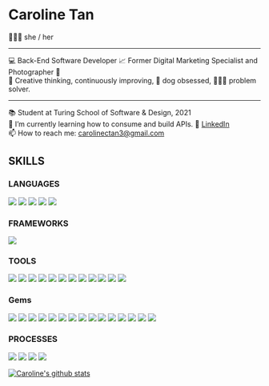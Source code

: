 <!--
**carolinectan/carolinectan** is a ✨ _special_ ✨ repository because its `README.md` (this file) appears on your GitHub profile.

Here are some ideas to get you started:

- 🔭 I’m currently working on ...
- 🌱 I’m currently learning ...
- 👯 I’m looking to collaborate on ...
- 🤔 I’m looking for help with ...
- 💬 Ask me about ...
- 📫 How to reach me: ...
- 😄 Pronouns: ...
- ⚡ Fun fact: ...
-->
# Caroline Tan
🙋🏻‍♀️  she / her <br>


*** *** ***
💻  Back-End Software Developer 📈 Former Digital Marketing Specialist and Photographer 📸 <br>
🧠  Creative thinking, continuously improving, 🐶  dog obsessed, 👩🏻‍💻  problem solver.<br>
*** *** ***
📚  Student at Turing School of Software & Design, 2021<br/>
🌱  I’m currently learning how to consume and build APIs.
🔎  [LinkedIn](https://www.linkedin.com/in/carolinectan/)</br>
📫  How to reach me: carolinectan3@gmail.com</br>


## SKILLS
### LANGUAGES
<p>
  <img src="https://img.shields.io/badge/ruby%20-201E84.svg?&style=for-the-badge&logo=ruby&logoColor=white" />
  <img src="https://img.shields.io/badge/html5%20-2A42D0.svg?&style=for-the-badge&logo=html5&logoColor=white" />
  <img src="https://img.shields.io/badge/css3%20-B8189A.svg?&style=for-the-badge&logo=css3&logoColor=white" />
  <img src="https://img.shields.io/badge/SQL%20-7119C2.svg?style=for-the-badge&logo=SQL&logoColor=white" />
  <img src="https://img.shields.io/badge/ActiveRecord%20-201E84.svg?&style=for-the-badge&logo=ActiveRecord&logoColor=white" />

</p>

### FRAMEWORKS
<p>
  <img src="https://img.shields.io/badge/Ruby%20on%20Rails-201E84.svg?&style=for-the-badge&logo=rubyonrails&logoColor=white" />
</p>

### TOOLS 
<p>
  <img src="https://img.shields.io/badge/Atom-201E84.svg?&style=for-the-badge&logo=atom&logoColor=white" />
  <img src="https://img.shields.io/badge/rspec%20-2A42D0.svg?&style=for-the-badge&logo=rspec&logoColor=white" />
  <img src="https://img.shields.io/badge/heroku%20-B8189A.svg?&style=for-the-badge&logo=heroku&logoColor=white" />
  <img src="https://img.shields.io/badge/CI%20-7119C2.svg?&style=for-the-badge&logo=CI&logoColor=white" />
  <img src="https://img.shields.io/badge/Postgres%20-201E84.svg?&style=for-the-badge&logo=Postgres&logoColor=white" />
  <img src="https://img.shields.io/badge/Postico%20-2A42D0.svg?&style=for-the-badge&logo=Postico&logoColor=white" />
  <img src="https://img.shields.io/badge/Git%20-B8189A.svg?&style=for-the-badge&logo=Git&logoColor=white" />
  <img src="https://img.shields.io/badge/GitHub-7119C2.svg?&style=for-the-badge&logo=github&logoColor=white" />
  <img src="https://img.shields.io/badge/hound-201E84.svg?&style=for-the-badge&logo=hound&logoColor=white" />
  <img src="https://img.shields.io/badge/Postman-2A42D0.svg?&style=for-the-badge&logo=postman&logoColor=white" />
  <img src="https://img.shields.io/badge/Slack-B8189A.svg?&style=for-the-badge&logo=slack&logoColor=white" />
  <img src="https://img.shields.io/badge/travis--ci-7119C2.svg?&style=for-the-badge&logo=travis&logoColor=white" />
                                                                                                              
</p>

### Gems
<p>
  <img src="https://img.shields.io/badge/bootstrap-201E84.svg?&style=for-the-badge&logo=bootstrap&logoColor=white" />
  <img src="https://img.shields.io/badge/capybara-2A42D0.svg?&style=for-the-badge&logo=rubygems&logoColor=white" />
  <img src="https://img.shields.io/badge/factorybot-B8189A.svg?&style=for-the-badge&logo=rubygems&logoColor=white" />
  <img src="https://img.shields.io/badge/faker-7119C2.svg?&style=for-the-badge&logo=rubygems&logoColor=white" />
  <img src="https://img.shields.io/badge/faraday-201E84.svg?&style=for-the-badge&logo=rubygems&logoColor=white" />
  <img src="https://img.shields.io/badge/figaro-2A42D0.svg?&style=for-the-badge&logo=rubygems&logoColor=white" />
  <img src="https://img.shields.io/badge/launchy-B8189A.svg?&style=for-the-badge&logo=rubygems&logoColor=white" />
  <img src="https://img.shields.io/badge/orderly-7119C2.svg?&style=for-the-badge&logo=rubygems&logoColor=white" />
  <img src="https://img.shields.io/badge/pry-201E84.svg?&style=for-the-badge&logo=rubygems&logoColor=white" />
  <img src="https://img.shields.io/badge/rspec-2A42D0.svg?&style=for-the-badge&logo=rubygems&logoColor=white" />
  <img src="https://img.shields.io/badge/RuboCop-B8189A.svg?&style=for-the-badge&logo=rubygems&logoColor=white" />
  <img src="https://img.shields.io/badge/shoulda--matchers-7119C2.svg?&style=for-the-badge&logo=rubygems&logoColor=white" />
  <img src="https://img.shields.io/badge/simplecov-201E84.svg?&style=for-the-badge&logo=rubygems&logoColor=white" />
  <img src="https://img.shields.io/badge/vcr-2A42D0.svg?&style=for-the-badge&logo=rubygems&logoColor=white" />
  <img src="https://img.shields.io/badge/webmock-B8189A.svg?&style=for-the-badge&logo=rubygems&logoColor=white" />
</p>

### PROCESSES
<p>
  <img src="https://img.shields.io/badge/OOP%20-201E84.svg?&style=for-the-badge&logo=OOP&logoColor=white" />
  <img src="https://img.shields.io/badge/TDD%20-2A42D0.svg?&style=for-the-badge&logo=TDD&logoColor=white" />
  <img src="https://img.shields.io/badge/MVC%20-B8189A.svg?&style=for-the-badge&logo=MVC&logoColor=white" />
  <img src="https://img.shields.io/badge/REST%20-7119C2.svg?&style=for-the-badge&logo=REST&logoColor=white" />
</p>

[![Caroline's github stats](https://github-readme-stats.vercel.app/api?username=carolinectan)](https://github.com/carolinectan/github-readme-stats)
